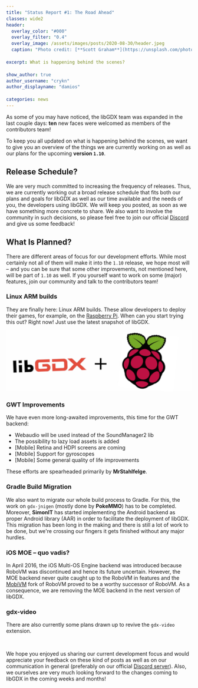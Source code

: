 ```yaml
---
title: "Status Report #1: The Road Ahead"
classes: wide2
header:
  overlay_color: "#000"
  overlay_filter: "0.4"
  overlay_image: /assets/images/posts/2020-08-30/header.jpeg
  caption: "Photo credit: [**Scott Graham**](https://unsplash.com/photos/5fNmWej4tAA)"

excerpt: What is happening behind the scenes?

show_author: true
author_username: "crykn"
author_displayname: "damios"

categories: news
---
```


As some of you may have noticed, the libGDX team was expanded in the last couple days: **ten** new faces were welcomed as members of the contributors team!

To keep you all updated on what is happening behind the scenes, we want to give you an overview of the things we are currently working on as well as our plans for the upcoming **version `1.10`**.

## Release Schedule?
We are very much committed to increasing the frequency of releases. Thus, we are currently working out a broad release schedule that fits both our plans and goals for libGDX as well as our time available and the needs of you, the developers using libGDX. We will keep you posted, as soon as we have something more concrete to share. We also want to involve the community in such decisions, so please feel free to join our official [Discord](/community/) and give us some feedback!

## What Is Planned?
There are different areas of focus for our development efforts. While most certainly not all of them will make it into the ``1.10`` release, we hope most will – and you can be sure that some other improvements, not mentioned here, will be part of ``1.10`` as well. If you yourself want to work on some (major) features, join our community and talk to the contributors team!

### Linux ARM builds
They are finally here: Linux ARM builds. These allow developers to deploy their games, for example, on the [Raspberry Pi](https://www.raspberrypi.org). When can you start trying this out? Right now! Just use the latest snapshot of libGDX.

![](/assets/images/posts/2020-08-30/rpi.png)

### GWT Improvements
We have even more long-awaited improvements, this time for the GWT backend:
- Webaudio will be used instead of the SoundManager2 lib
- The possibility to lazy load assets is added
- [Mobile] Retina and HDPI screens are coming
- [Mobile] Support for gyroscopes
- [Mobile] Some general quality of life improvements

These efforts are spearheaded primarily by **MrStahlfelge**.

### Gradle Build Migration
We also want to migrate our whole build process to Gradle. For this, the work on ``gdx-jnigen`` (mostly done by **PokeMMO**) has to be completed. Moreover, **SimonIT** has started implementing the Android backend as proper Android library (AAR) in order to facilitate the deployment of libGDX. This migration has been long in the making and there is still a lot of work to be done, but we're crossing our fingers it gets finished without any major hurdles.

### iOS MOE – quo vadis?
In April 2016, the iOS Multi-OS Engine backend was introduced because RoboVM was discontinued and hence its future uncertain. However, the MOE backend never quite caught up to the RoboVM in features and the [MobiVM](http://robovm.mobidevelop.com) fork of RoboVM proved to be a worthy successor of RoboVM. As a consequence, we are removing the MOE backend in the next version of libGDX.

### gdx-video
There are also currently some plans drawn up to revive the ``gdx-video`` extension.

<br/>

We hope you enjoyed us sharing our current development focus and would appreciate your feedback on these kind of posts as well as on our communication in general (preferably on our official [Discord server](/community/)). Also, we ourselves are very much looking forward to the changes coming to libGDX in the coming weeks and months!
